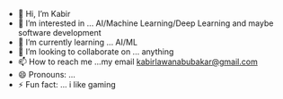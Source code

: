 - 👋 Hi, I’m Kabir
- 👀 I’m interested in ... AI/Machine Learning/Deep Learning and maybe software development
- 🌱 I’m currently learning ... AI/ML
- 💞️ I’m looking to collaborate on ... anything
- 📫 How to reach me ...my email kabirlawanabubakar@gmail.com
- 😄 Pronouns: ...
- ⚡ Fun fact: ... i like gaming

<!---
Kabeer90/Kabeer90 is a ✨ special ✨ repository because its `README.md` (this file) appears on your GitHub profile.
You can click the Preview link to take a look at your changes.
--->
